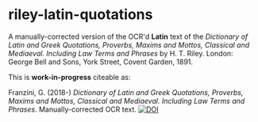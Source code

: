 # riley-latin-quotations

A manually-corrected version of the OCR'd **Latin** text of the *Dictionary of Latin and Greek Quotations, Proverbs, Maxims and Mottos, Classical and Mediaeval. Including Law Terms and Phrases* by H. T. Riley. London: George Bell and Sons, York Street, Covent Garden, 1891.

This is **work-in-progress** citeable as:

Franzini, G. (2018-) *Dictionary of Latin and Greek Quotations, Proverbs, Maxims and Mottos, Classical and Mediaeval. Including Law Terms and Phrases*. Manually-corrected OCR text. [![DOI](https://zenodo.org/badge/159828620.svg)](https://zenodo.org/badge/latestdoi/159828620)
